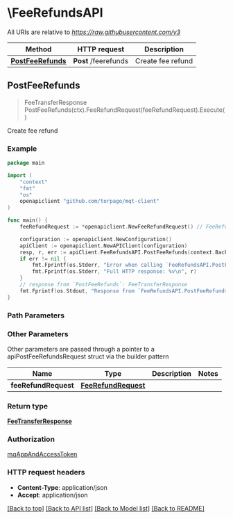 # \FeeRefundsAPI

All URIs are relative to *https://raw.githubusercontent.com/v3*

Method | HTTP request | Description
------------- | ------------- | -------------
[**PostFeeRefunds**](FeeRefundsAPI.md#PostFeeRefunds) | **Post** /feerefunds | Create fee refund



## PostFeeRefunds

> FeeTransferResponse PostFeeRefunds(ctx).FeeRefundRequest(feeRefundRequest).Execute()

Create fee refund



### Example

```go
package main

import (
	"context"
	"fmt"
	"os"
	openapiclient "github.com/torpago/mqt-client"
)

func main() {
	feeRefundRequest := *openapiclient.NewFeeRefundRequest() // FeeRefundRequest |  (optional)

	configuration := openapiclient.NewConfiguration()
	apiClient := openapiclient.NewAPIClient(configuration)
	resp, r, err := apiClient.FeeRefundsAPI.PostFeeRefunds(context.Background()).FeeRefundRequest(feeRefundRequest).Execute()
	if err != nil {
		fmt.Fprintf(os.Stderr, "Error when calling `FeeRefundsAPI.PostFeeRefunds``: %v\n", err)
		fmt.Fprintf(os.Stderr, "Full HTTP response: %v\n", r)
	}
	// response from `PostFeeRefunds`: FeeTransferResponse
	fmt.Fprintf(os.Stdout, "Response from `FeeRefundsAPI.PostFeeRefunds`: %v\n", resp)
}
```

### Path Parameters



### Other Parameters

Other parameters are passed through a pointer to a apiPostFeeRefundsRequest struct via the builder pattern


Name | Type | Description  | Notes
------------- | ------------- | ------------- | -------------
 **feeRefundRequest** | [**FeeRefundRequest**](FeeRefundRequest.md) |  | 

### Return type

[**FeeTransferResponse**](FeeTransferResponse.md)

### Authorization

[mqAppAndAccessToken](../README.md#mqAppAndAccessToken)

### HTTP request headers

- **Content-Type**: application/json
- **Accept**: application/json

[[Back to top]](#) [[Back to API list]](../README.md#documentation-for-api-endpoints)
[[Back to Model list]](../README.md#documentation-for-models)
[[Back to README]](../README.md)

